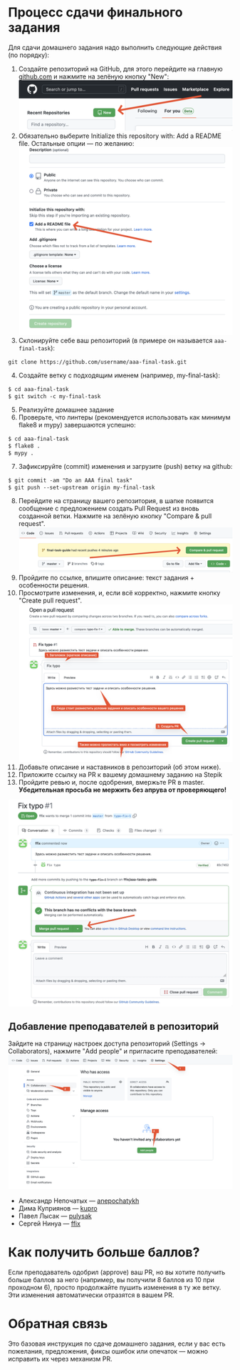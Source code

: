 # Процесс сдачи финального задания

Для сдачи домашнего задания надо выполнить следующие действия (по порядку):

1. Создайте репозиторий на GitHub, для этого перейдите на главную [github.com](https://github.com/)
и нажмите на зелёную кнопку "New":
![Create a new repository](images/create-repo.png)
2. Обязательно выберите Initialize this repository with: Add a README file.
Остальные опции — по желанию:
![Add a readme file](images/add-readme-file.png)
3. Склонируйте себе ваш репозиторий (в примере он называется `aaa-final-task`):
```
git clone https://github.com/username/aaa-final-task.git
```
4. Создайте ветку с подходящим именем (например, my-final-task):
```
$ cd aaa-final-task
$ git switch -c my-final-task
```
5. Реализуйте домашнее задание
6. Проверьте, что линтеры (рекомендуется использовать как минимум flake8 и mypy) завершаются успешно:
```
$ cd aaa-final-task
$ flake8 .
$ mypy .
```
7. Зафиксируйте (commit) изменения и загрузите (push) ветку на github:
```
$ git commit -am "Do an AAA final task"
$ git push --set-upstream origin my-final-task
```
8. Перейдите на страницу вашего репозитория, в шапке появится сообщение с
предложением создать Pull Request из вновь созданной ветки.
Нажмите на зелёную кнопку "Compare & pull request".
![Start creating a new pull request](images/new-pr.png)
9. Пройдите по ссылке, впишите описание: текст задания + особенности решения.
10. Просмотрите изменения, и, если всё корректно, нажмите кнопку "Create pull request".
![Create a new pull request](images/create-pr.png)
11. Добавьте описание и наставников в репозиторий (об этом ниже).
12. Приложите ссылку на PR к вашему домашнему заданию на Stepik
13. Пройдите ревью и, после одобрения, вмержьте PR в master.
__Убедительная просьба не мержить без апрува от проверяющего!__

![Create a new pull request](images/merge-pr.jpeg)

## Добавление преподавателей в репозиторий

Зайдите на страницу настроек доступа репозиторий (Settings -> Collaborators), нажмите "Add people" и пригласите преподавателей:
![Add people](images/add-people.png)

- Александр Непочатых — [anepochatykh](https://github.com/anepochatykh)
- Дима Куприянов — [kupro](https://github.com/kupro)
- Павел Лысак — [pulysak](https://github.com/pulysak)
- Сергей Нинуа — [ffix](https://github.com/ffix)


# Как получить больше баллов?

Если преподаватель одобрил (approve) ваш PR, но вы хотите получить больше баллов за него
(например, вы получили 8 баллов из 10 при проходном 6), просто продолжайте пушить
изменения в ту же ветку. Эти изменения автоматически отразятся в вашем PR.


# Обратная связь
Это базовая инструкция по сдаче домашнего задания, если у вас есть пожелания, предложения,
фиксы ошибок или опечаток — можно исправить их через механизм PR.

